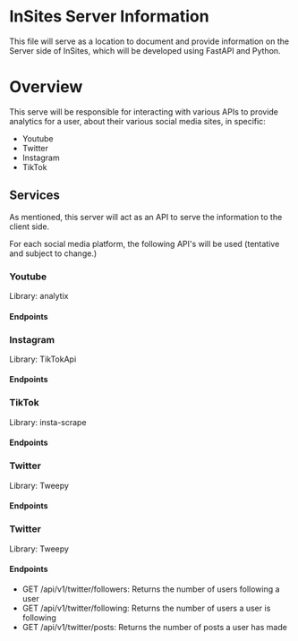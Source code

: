 # InSites Server Information

This file will serve as a location to document and provide information on the Server side of InSites, which will be developed using FastAPI and Python.

# Overview
This serve will be responsible for interacting with various APIs to provide analytics for a user, about their various social media sites, in specific:
- Youtube
- Twitter
- Instagram
- TikTok

## Services
As mentioned, this server will act as an API to serve the information to the client side. 

For each social media platform, the following API's will be used (tentative and subject to change.)

### Youtube
Library: analytix

#### Endpoints


### Instagram
Library: TikTokApi

#### Endpoints

### TikTok
Library: insta-scrape

#### Endpoints

### Twitter
Library: Tweepy

#### Endpoints

### Twitter
Library: Tweepy

#### Endpoints
- GET /api/v1/twitter/followers: Returns the number of users following a user
- GET /api/v1/twitter/following: Returns the number of users a user is following
- GET /api/v1/twitter/posts: Returns the number of posts a user has made